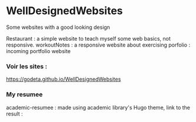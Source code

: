 # WellDesignedWebsites
Some websites with a good looking design 

Restaurant : a simple website to teach myself some web basics, not responsive.
workoutNotes : a responsive website about exercising
porfolio : incoming portfolio website

### Voir les sites :
https://godeta.github.io/WellDesignedWebsites

### My resumee
academic-resumee : made using academic library's Hugo theme, link to the result : 
